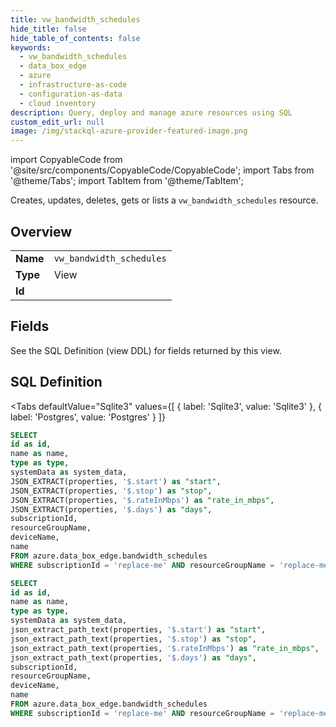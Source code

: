 ```yaml
--- 
title: vw_bandwidth_schedules
hide_title: false
hide_table_of_contents: false
keywords:
  - vw_bandwidth_schedules
  - data_box_edge
  - azure
  - infrastructure-as-code
  - configuration-as-data
  - cloud inventory
description: Query, deploy and manage azure resources using SQL
custom_edit_url: null
image: /img/stackql-azure-provider-featured-image.png
---
```


import CopyableCode from '@site/src/components/CopyableCode/CopyableCode';
import Tabs from '@theme/Tabs';
import TabItem from '@theme/TabItem';

Creates, updates, deletes, gets or lists a <code>vw_bandwidth_schedules</code> resource.

## Overview
<table><tbody>
<tr><td><b>Name</b></td><td><code>vw_bandwidth_schedules</code></td></tr>
<tr><td><b>Type</b></td><td>View</td></tr>
<tr><td><b>Id</b></td><td><CopyableCode code="azure.data_box_edge.vw_bandwidth_schedules" /></td></tr>
</tbody></table>

## Fields

See the SQL Definition (view DDL) for fields returned by this view.

## SQL Definition

<Tabs
defaultValue="Sqlite3"
values={[
{ label: 'Sqlite3', value: 'Sqlite3' },
{ label: 'Postgres', value: 'Postgres' }
]}
>
<TabItem value="Sqlite3">

```sql
SELECT
id as id,
name as name,
type as type,
systemData as system_data,
JSON_EXTRACT(properties, '$.start') as "start",
JSON_EXTRACT(properties, '$.stop') as "stop",
JSON_EXTRACT(properties, '$.rateInMbps') as "rate_in_mbps",
JSON_EXTRACT(properties, '$.days') as "days",
subscriptionId,
resourceGroupName,
deviceName,
name
FROM azure.data_box_edge.bandwidth_schedules
WHERE subscriptionId = 'replace-me' AND resourceGroupName = 'replace-me' AND deviceName = 'replace-me';
```

</TabItem>
<TabItem value="Postgres">

```sql
SELECT
id as id,
name as name,
type as type,
systemData as system_data,
json_extract_path_text(properties, '$.start') as "start",
json_extract_path_text(properties, '$.stop') as "stop",
json_extract_path_text(properties, '$.rateInMbps') as "rate_in_mbps",
json_extract_path_text(properties, '$.days') as "days",
subscriptionId,
resourceGroupName,
deviceName,
name
FROM azure.data_box_edge.bandwidth_schedules
WHERE subscriptionId = 'replace-me' AND resourceGroupName = 'replace-me' AND deviceName = 'replace-me';
```

</TabItem>
</Tabs>
